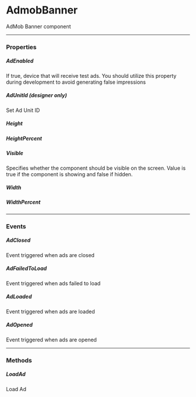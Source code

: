 # AdmobBanner

AdMob Banner component

---

### Properties

##### AdEnabled

If true, device that will receive test ads. You should utilize this property during development to avoid generating false impressions

##### AdUnitId (designer only)

Set Ad Unit ID

##### Height


##### HeightPercent


##### Visible

Specifies whether the component should be visible on the screen. Value is true if the component is showing and false if hidden.

##### Width


##### WidthPercent


---

### Events

##### AdClosed

Event triggered when ads are closed

##### AdFailedToLoad

Event triggered when ads failed to load

##### AdLoaded

Event triggered when ads are loaded

##### AdOpened

Event triggered when ads are opened

---

### Methods

##### LoadAd

Load Ad